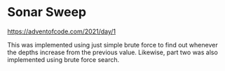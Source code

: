 Sonar Sweep
===========

https://adventofcode.com/2021/day/1

This was implemented using just simple brute force to find out whenever the depths increase from the previous value.
Likewise, part two was also implemented using brute force search.
